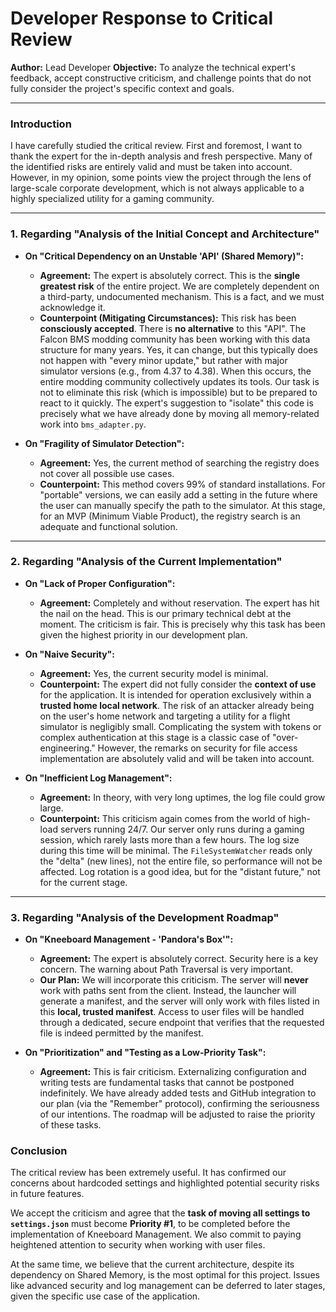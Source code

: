 # Developer Response to Critical Review

**Author:** Lead Developer
**Objective:** To analyze the technical expert's feedback, accept constructive criticism, and challenge points that do not fully consider the project's specific context and goals.

---

### Introduction

I have carefully studied the critical review. First and foremost, I want to thank the expert for the in-depth analysis and fresh perspective. Many of the identified risks are entirely valid and must be taken into account. However, in my opinion, some points view the project through the lens of large-scale corporate development, which is not always applicable to a highly specialized utility for a gaming community.

---

### 1. Regarding "Analysis of the Initial Concept and Architecture"

*   **On "Critical Dependency on an Unstable 'API' (Shared Memory)":**
    *   **Agreement:** The expert is absolutely correct. This is the **single greatest risk** of the entire project. We are completely dependent on a third-party, undocumented mechanism. This is a fact, and we must acknowledge it.
    *   **Counterpoint (Mitigating Circumstances):** This risk has been **consciously accepted**. There is **no alternative** to this "API". The Falcon BMS modding community has been working with this data structure for many years. Yes, it can change, but this typically does not happen with "every minor update," but rather with major simulator versions (e.g., from 4.37 to 4.38). When this occurs, the entire modding community collectively updates its tools. Our task is not to eliminate this risk (which is impossible) but to be prepared to react to it quickly. The expert's suggestion to "isolate" this code is precisely what we have already done by moving all memory-related work into `bms_adapter.py`.

*   **On "Fragility of Simulator Detection":**
    *   **Agreement:** Yes, the current method of searching the registry does not cover all possible use cases.
    *   **Counterpoint:** This method covers 99% of standard installations. For "portable" versions, we can easily add a setting in the future where the user can manually specify the path to the simulator. At this stage, for an MVP (Minimum Viable Product), the registry search is an adequate and functional solution.

---

### 2. Regarding "Analysis of the Current Implementation"

*   **On "Lack of Proper Configuration":**
    *   **Agreement:** Completely and without reservation. The expert has hit the nail on the head. This is our primary technical debt at the moment. The criticism is fair. This is precisely why this task has been given the highest priority in our development plan.

*   **On "Naive Security":**
    *   **Agreement:** Yes, the current security model is minimal.
    *   **Counterpoint:** The expert did not fully consider the **context of use** for the application. It is intended for operation exclusively within a **trusted home local network**. The risk of an attacker already being on the user's home network and targeting a utility for a flight simulator is negligibly small. Complicating the system with tokens or complex authentication at this stage is a classic case of "over-engineering." However, the remarks on security for file access implementation are absolutely valid and will be taken into account.

*   **On "Inefficient Log Management":**
    *   **Agreement:** In theory, with very long uptimes, the log file could grow large.
    *   **Counterpoint:** This criticism again comes from the world of high-load servers running 24/7. Our server only runs during a gaming session, which rarely lasts more than a few hours. The log size during this time will be minimal. The `FileSystemWatcher` reads only the "delta" (new lines), not the entire file, so performance will not be affected. Log rotation is a good idea, but for the "distant future," not for the current stage.

---

### 3. Regarding "Analysis of the Development Roadmap"

*   **On "Kneeboard Management - 'Pandora's Box'":**
    *   **Agreement:** The expert is absolutely correct. Security here is a key concern. The warning about Path Traversal is very important.
    *   **Our Plan:** We will incorporate this criticism. The server will **never** work with paths sent from the client. Instead, the launcher will generate a manifest, and the server will only work with files listed in this **local, trusted manifest**. Access to user files will be handled through a dedicated, secure endpoint that verifies that the requested file is indeed permitted by the manifest.

*   **On "Prioritization" and "Testing as a Low-Priority Task":**
    *   **Agreement:** This is fair criticism. Externalizing configuration and writing tests are fundamental tasks that cannot be postponed indefinitely. We have already added tests and GitHub integration to our plan (via the "Remember" protocol), confirming the seriousness of our intentions. The roadmap will be adjusted to raise the priority of these tasks.

### Conclusion

The critical review has been extremely useful. It has confirmed our concerns about hardcoded settings and highlighted potential security risks in future features.

We accept the criticism and agree that the **task of moving all settings to `settings.json`** must become **Priority #1**, to be completed before the implementation of Kneeboard Management. We also commit to paying heightened attention to security when working with user files.

At the same time, we believe that the current architecture, despite its dependency on Shared Memory, is the most optimal for this project. Issues like advanced security and log management can be deferred to later stages, given the specific use case of the application.